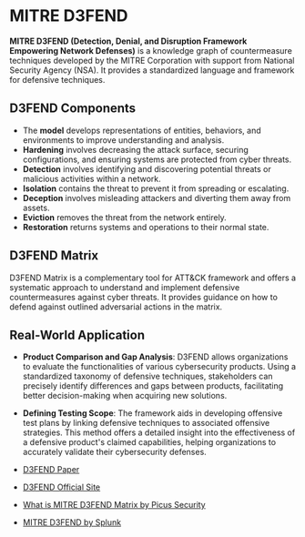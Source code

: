 # MITRE D3FEND

**MITRE D3FEND (Detection, Denial, and Disruption Framework Empowering Network Defenses)** is a knowledge graph of countermeasure techniques developed by the MITRE Corporation with support from National Security Agency (NSA). It provides a standardized language and framework for defensive techniques.

## D3FEND Components

- The **model** develops representations of entities, behaviors, and environments to improve understanding and analysis.
- **Hardening** involves decreasing the attack surface, securing configurations, and ensuring systems are protected from cyber threats.
- **Detection** involves identifying and discovering potential threats or malicious activities within a network.
- **Isolation** contains the threat to prevent it from spreading or escalating.
- **Deception** involves misleading attackers and diverting them away from assets.
- **Eviction** removes the threat from the network entirely.
- **Restoration** returns systems and operations to their normal state.

## D3FEND Matrix

D3FEND Matrix is a complementary tool for ATT&CK framework and offers a systematic approach to understand and implement defensive countermeasures against cyber threats. It provides guidance on how to defend against outlined adversarial actions in the matrix.

## Real-World Application

- **Product Comparison and Gap Analysis**: D3FEND allows organizations to evaluate the functionalities of various cybersecurity products. Using a standardized taxonomy of defensive techniques, stakeholders can precisely identify differences and gaps between products, facilitating better decision-making when acquiring new solutions.
- **Defining Testing Scope**: The framework aids in developing offensive test plans by linking defensive techniques to associated offensive strategies. This method offers a detailed insight into the effectiveness of a defensive product's claimed capabilities, helping organizations to accurately validate their cybersecurity defenses.

- [D3FEND Paper](https://d3fend.mitre.org/resources/D3FEND.pdf)
- [D3FEND Official Site](https://d3fend.mitre.org)
- [What is MITRE D3FEND Matrix by Picus Security](https://www.picussecurity.com/resource/glossary/what-is-mitre-defend-matrix)
- [MITRE D3FEND by Splunk](https://www.splunk.com/en_us/blog/learn/mitre-defend.html)